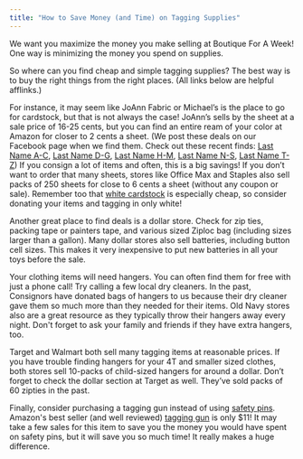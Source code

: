 ```yaml
---
title: "How to Save Money (and Time) on Tagging Supplies"
---
```


We want you maximize the money you make selling at Boutique For A Week! One way is minimizing the money you spend on supplies.

So where can you find cheap and simple tagging supplies? The best way is to buy the right things from the right places. (All links below are helpful afflinks.)

For instance, it may seem like JoAnn Fabric or Michael’s is the place to go for cardstock, but that is not always the case! JoAnn’s sells by the sheet at a sale price of 16-25 cents, but you can find an entire ream of your color at Amazon for closer to 2 cents a sheet. (We post these deals on our Facebook page when we find them. Check out these recent finds: [Last Name A-C](http://amzn.to/2wqSRhz), [Last Name D-G](http://amzn.to/2vCl9Iy), [Last Name H-M](http://amzn.to/2vBHlSR ), [Last Name N-S](http://amzn.to/2vMjW1E), [Last Name T-Z](http://amzn.to/2vBuccG)) If you consign a lot of items and often, this is a big savings! If you don’t want to order that many sheets, stores like Office Max and Staples also sell packs of 250 sheets for close to 6 cents a sheet (without any coupon or sale). Remember too that [white cardstock](http://amzn.to/2fpT292) is especially cheap, so consider donating your items and tagging in only white!

Another great place to find deals is a dollar store. Check for zip ties, packing tape or painters tape, and various sized Ziploc bag (including sizes larger than a gallon). Many dollar stores also sell batteries, including button cell sizes. This makes it very inexpensive to put new batteries in all your toys before the sale.

Your clothing items will need hangers. You can often find them for free with just a phone call! Try calling a few local dry cleaners. In the past, Consignors have donated bags of hangers to us because their dry cleaner gave them so much more than they needed for their items. Old Navy stores also are a great resource as they typically throw their hangers away every night. Don't forget to ask your family and friends if they have extra hangers, too.

Target and Walmart both sell many tagging items at reasonable prices. If you have trouble finding hangers for your 4T and smaller sized clothes, both stores sell 10-packs of child-sized hangers for around a dollar. Don’t forget to check the dollar section at Target as well. They’ve sold packs of 60 zipties in the past.

Finally, consider purchasing a tagging gun instead of using [safety pins](http://amzn.to/2fz35bZ). Amazon's best seller (and well reviewed) [tagging gun](http://amzn.to/2vfut29) is only $11! It may take a few sales for this item to save you the money you would have spent on safety pins, but it will save you so much time! It really makes a huge difference.
